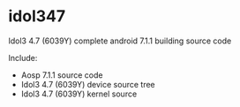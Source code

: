 # idol347
Idol3 4.7 (6039Y) complete android 7.1.1 building source code

Include:
  - Aosp 7.1.1 source code
  - Idol3 4.7 (6039Y) device source tree
  - Idol3 4.7 (6039Y) kernel source
